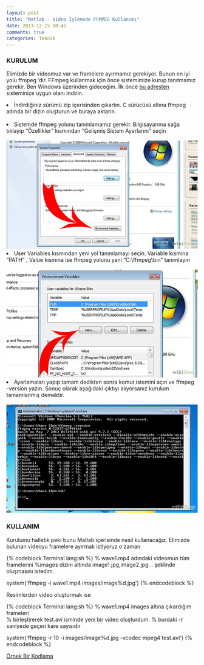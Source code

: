 ```yaml
---
layout: post
title: "Matlab - Video İşlemede FFMPEG Kullanımı"
date: 2013-12-15 10:45
comments: true
categories: Teknik
---
```


<h3><a>KURULUM</a></h3>

Elimizde bir videomuz var ve framelere ayırmamız gerekiyor. Bunun en iyi yolu ffmpeg  ‘dir. FFmpeg kullanmak için önce sistemimize kurup tanıtmamız gerekir. Ben Windows üzerinden gideceğim. İlk önce <a href="http://ffmpeg.zeranoe.com/builds/">  bu adresten </a>  sisteminize uygun olanı indirin.

<li> İndirdiğiniz sürümü zip içerisinden çıkartın. C sürücüsü altına ffmpeg adında bir dizin oluşturun ve buraya aktarın.</li><br>

<li> Sistemde ffmpeg yolunu tanımlamamız gerekir. Bilgisayarıma sağa tıklayıp “Özellikler” kısmından “Gelişmiş Sistem Ayarlarını” seçin </li><br>

<img src="/images/w1.png"/>

<li> User Variables kısmından yeni yol tanımlamayı seçin. Variable kısmına “PATH” , Value kısmına ise ffmpeg yolunu yani “C:\ffmpeg\bin” tanımlayın</li><br>

<img src="/images/w2.jpg"/>

<li> Ayarlamaları yapıp tamam dedikten sonra komut istemini açın ve ffmpeg -version  yazın. Sonuç olarak aşağıdaki çıktıyı alıyorsanız kurulum tamamlanmış demektir. </li><br>

<img src = "/images/w3.jpg"/>

<h3><a>KULLANIM </a></h3>

Kurulumu halletik peki bunu Matlab içerisinde nasıl kullanacağız. Elimizde bulunan videoyu framelere ayırmak istiyoruz o zaman

{% codeblock Terminal lang:sh %}
% wave1.mp4 adındaki videomun tüm framelerini 
%images dizini altında image1.jpg,image2.jpg .. şeklinde oluşmasını istedim.

system('ffmpeg -i wave1.mp4 images/image%d.jpg')
{% endcodeblock %}

Resimlerden video oluşturmak ise


{% codeblock Terminal lang:sh %}
% wave1.mp4 images altına çıkardığım frameleri  
% birleştirerek test.avi isminde yeni bir video oluşturdum.
% burdaki -r saniyede geçen kare sayısıdır

system('ffmpeg -r 10 -i images/image%d.jpg -vcodec mpeg4 test.avi')
{% endcodeblock %}

<a href = "https://github.com/bsaral/pro-lang/blob/master/Matlab/Video%20Processing/runme_video.m"> Örnek Bir Kodlama </a>


